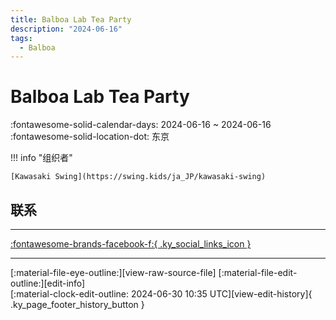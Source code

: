 ```yaml
---
title: Balboa Lab Tea Party
description: "2024-06-16"
tags:
  - Balboa
---
```


# Balboa Lab Tea Party 

:fontawesome-solid-calendar-days: 2024-06-16 ~ 2024-06-16  
:fontawesome-solid-location-dot: 东京  

!!! info "组织者"

    [Kawasaki Swing](https://swing.kids/ja_JP/kawasaki-swing)  

## 联系


---

 [:fontawesome-brands-facebook-f:{ .ky_social_links_icon }](https://www.facebook.com/events/2204984319839589)

---

<div class="ky_page_footer" markdown>
<div class="ky_page_footer_trailing" markdown="span">
[:material-file-eye-outline:][view-raw-source-file]
[:material-file-edit-outline:][edit-info]
</div>
<div class="ky_page_footer_leading" markdown="span">
[:material-clock-edit-outline: 2024-06-30 10:35 UTC][view-edit-history]{ .ky_page_footer_history_button }
</div>
</div>

[view-raw-source-file]: https://github.com/swingdance/events/blob/main/2024/ja_JP/balboa-lab-tea-party-2024.json "查看原始源文件"
[edit-info]: https://github.com/swingdance/events/issues/new?assignees=&labels=update+event&projects=&template=03-update_entity.yml&title=Update%20Event%3A%202024%2Fja_JP%20%E2%80%A2%20Balboa%20Lab%20Tea%20Party&region=ja_JP&year=2024&id=balboa-lab-tea-party-2024&name=Balboa%20Lab%20Tea%20Party&org_id=kawasaki-swing "编辑信息"

[view-edit-history]: https://github.com/swingdance/events/commits/main/2024/ja_JP/balboa-lab-tea-party-2024.json "查看编辑历史"
